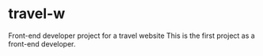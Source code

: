 # travel-w
Front-end developer project for a travel website
This is the first project as a front-end developer.
